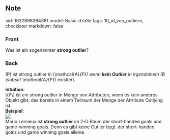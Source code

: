 ## Note
nid: 1632898394381
model: Basic-d7a3e
tags: 10_id_von_outliern, checklater
markdown: false

### Front
Was ist ein sogenannter <b>strong outlier</b>?

### Back
\(P\) ist strong outlier in \(\mathcal{A}_{P}\) wenn <b>kein
Outlier</b> in irgendeinem \(B \subset \mathcal{A}_{P}\) existiert.
<div>
  <b>Intuition</b>:
</div>
<div>
  \(P\) ist ein strong outlier in Menge von Attributen, wenn es
  kein anderes Objekt gibt, das bereits in einem Teilraum der Menge
  der Attribute Outlying ist.
</div>
<div>
  <b>Beispiel</b>:
</div>
<div><img src=
paste-0be43e0ddbb18e2974d25918a48ef692708399fd.jpg></div>
<div>
  Mario Lemieux ist <b>strong outlier</b> im 2-D Raum der
  short-handed goals und game-winning goals. Denn es gibt keine
  Outlier bzgl. der short-handed goals und game winning goals
  alleine.
</div>
